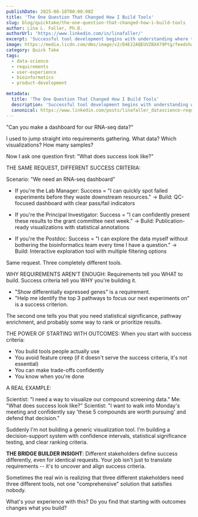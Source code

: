 ```yaml
---
publishDate: 2025-08-18T00:00:00Z
title: 'The One Question That Changed How I Build Tools'
slug: blog/quicktake/the-one-question-that-changed-how-i-build-tools
author: Lina L. Faller, Ph.D.
authorUrl: 'https://www.linkedin.com/in/linafaller/'
excerpt: 'Successful tool development begins with understanding where to draw the finish line.'
image: https://media.licdn.com/dms/image/v2/D4E22AQEUVZBX479Ptg/feedshare-shrink_800/B4EZi9c2a7HgAo-/0/1755525114138?e=1758153600&v=beta&t=7wXxI7b_4zkkIPYX7lAOcoz3rEn75Fq9WSEta9ZiAAs
category: Quick Take
tags:
  - data-science
  - requirements
  - user-experience
  - bioinformatics
  - product-development

metadata:
  title: 'The One Question That Changed How I Build Tools'
  description: 'Successful tool development begins with understanding where to draw the finish line.'
  canonical: https://www.linkedin.com/posts/linafaller_datascience-requirements-userexperience-activity-7363206012499042306-2XMt?utm_source=share&utm_medium=member_desktop&rcm=ACoAAATZB5MBqJ_1K5vjD4H8pzXOCeXJAzwKjQs
---
```


"Can you make a dashboard for our RNA-seq data?"

I used to jump straight into requirements gathering. What data? Which visualizations? How many samples?

Now I ask one question first: "What does success look like?"

THE SAME REQUEST, DIFFERENT SUCCESS CRITERIA:

Scenario: "We need an RNA-seq dashboard"

- If you're the Lab Manager: Success = "I can quickly spot failed experiments before they waste downstream resources." → Build: QC-focused dashboard with clear pass/fail indicators

- If you're the Principal Investigator: Success = "I can confidently present these results to the grant committee next week." → Build: Publication-ready visualizations with statistical annotations

- If you're the Postdoc: Success = "I can explore the data myself without bothering the bioinformatics team every time I have a question." → Build: Interactive exploration tool with multiple filtering options

Same request. Three completely different tools.

WHY REQUIREMENTS AREN'T ENOUGH: Requirements tell you WHAT to build. Success criteria tell you WHY you're building it.

- "Show differentially expressed genes" is a requirement.
- "Help me identify the top 3 pathways to focus our next experiments on" is a success criterion.

The second one tells you that you need statistical significance, pathway enrichment, and probably some way to rank or prioritize results.

THE POWER OF STARTING WITH OUTCOMES: When you start with success criteria:

- You build tools people actually use
- You avoid feature creep (if it doesn't serve the success criteria, it's not essential)
- You can make trade-offs confidently
- You know when you're done

A REAL EXAMPLE:

Scientist: "I need a way to visualize our compound screening data."
Me: "What does success look like?"
Scientist: "I want to walk into Monday's meeting and confidently say 'these 5 compounds are worth pursuing' and defend that decision."

Suddenly I'm not building a generic visualization tool. I'm building a decision-support system with confidence intervals, statistical significance testing, and clear ranking criteria.

**THE BRIDGE BUILDER INSIGHT**: Different stakeholders define success differently, even for identical requests. Your job isn't just to translate requirements -- it's to uncover and align success criteria.

Sometimes the real win is realizing that three different stakeholders need three different tools, not one "comprehensive" solution that satisfies nobody.

What's your experience with this? Do you find that starting with outcomes changes what you build?

